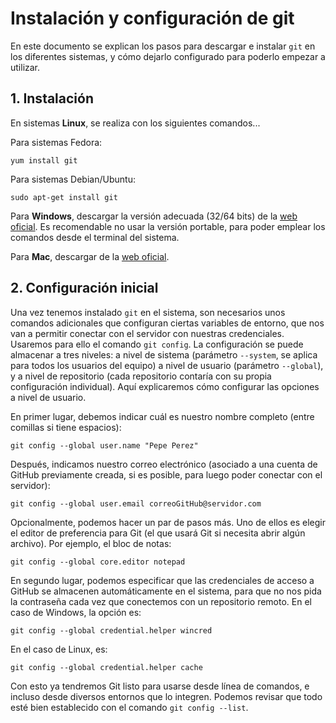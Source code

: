 # Instalación y configuración de git

En este documento se explican los pasos para descargar e instalar `git` en los diferentes sistemas, y cómo dejarlo configurado para poderlo empezar a utilizar.

## 1. Instalación

En sistemas **Linux**, se realiza con los siguientes comandos...

Para sistemas Fedora:

```
yum install git
```

Para sistemas Debian/Ubuntu:

```
sudo apt-get install git
```

Para **Windows**, descargar la versión adecuada (32/64 bits) de la [web oficial](https://git-scm.com/download/win). Es recomendable no usar la versión portable, para poder emplear los comandos desde el terminal del sistema.

Para **Mac**, descargar de la [web oficial](https://git-scm.com/download/mac).

## 2. Configuración inicial

Una vez tenemos instalado `git` en el sistema, son necesarios unos comandos adicionales que configuran ciertas variables de entorno, que nos van a permitir conectar con el servidor con nuestras credenciales. Usaremos para ello el comando `git config`. La configuración se puede almacenar a tres niveles: a nivel de sistema (parámetro `--system`, se aplica para todos los usuarios del equipo) a nivel de usuario (parámetro `--global`), y a nivel de repositorio (cada repositorio contaría con su propia configuración individual). Aquí explicaremos cómo configurar las opciones a nivel de usuario.

En primer lugar, debemos indicar cuál es nuestro nombre completo (entre comillas si tiene espacios):

```
git config --global user.name "Pepe Perez"
```

Después, indicamos nuestro correo electrónico (asociado a una cuenta de GitHub previamente creada, si es posible, para luego poder conectar con el servidor):

```
git config --global user.email correoGitHub@servidor.com
```

Opcionalmente, podemos hacer un par de pasos más. Uno de ellos es elegir el editor de preferencia para Git (el que usará Git si necesita abrir algún archivo). Por ejemplo, el bloc de notas:

```
git config --global core.editor notepad
```

En segundo lugar, podemos especificar que las credenciales de acceso a GitHub se almacenen automáticamente en el sistema, para que no nos pida la contraseña cada vez que conectemos con un repositorio remoto. En el caso de Windows, la opción es:

```
git config --global credential.helper wincred
```

En el caso de Linux, es:

```
git config --global credential.helper cache
```

Con esto ya tendremos Git listo para usarse desde línea de comandos, e incluso desde diversos entornos que lo integren. Podemos revisar que todo esté bien establecido con el comando `git config --list`.
